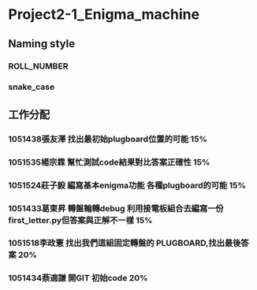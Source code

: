 # Project2-1_Enigma_machine

## Naming style
### ROLL_NUMBER
### snake_case

## 工作分配
###  1051438張友澤 找出最初始plugboard位置的可能  15%
###  1051535楊宗霖 幫忙測試code結果對比答案正確性  15%
###  1051524莊子毅 編寫基本enigma功能 各種plugboard的可能   15%
###  1051433葛東昇 轉盤輪轉debug 利用接電板組合去編寫一份first_letter.py但答案與正解不一樣  15%
###  1051518李政憲 找出我們這組固定轉盤的 PLUGBOARD,找出最後答案  20%
###  1051434蔡適謙 開GIT 初始code  20%
